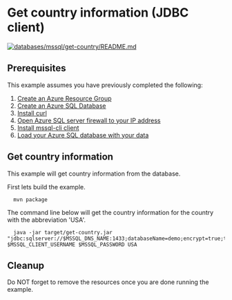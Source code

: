 
# Get country information (JDBC client)

[![databases/mssql/get-country/README.md](https://github.com/Azure-Samples/java-on-azure-examples/actions/workflows/databases_mssql_get-country_README_md.yml/badge.svg)](https://github.com/Azure-Samples/java-on-azure-examples/actions/workflows/databases_mssql_get-country_README_md.yml)

## Prerequisites

This example assumes you have previously completed the following:

1. [Create an Azure Resource Group](../../../general/group/create/README.md)
1. [Create an Azure SQL Database](../create/README.md)
1. [Install curl](https://curl.haxx.se/download.html)
1. [Open Azure SQL server firewall to your IP address](../open-firewall-to-your-ip/README.md)
1. [Install mssql-cli client](https://docs.microsoft.com/en-us/sql/tools/mssql-cli?view=sql-server-ver15)
1. [Load your Azure SQL database with your data](../load-your-mssql-database-with-data/README.md)

<!-- workflow.cron(0 2 * * 5) -->
<!-- workflow.include(../load-your-mssql-database-with-data/README.md) -->

## Get country information

This example will get country information from the database.

<!-- workflow.run()

cd databases/mssql/get-country

  -->

First lets build the example.

```shell
  mvn package
```

The command line below will get the country information for the country with
the abbreviation 'USA'.

```shell
  java -jar target/get-country.jar "jdbc:sqlserver://$MSSQL_DNS_NAME:1433;databaseName=demo;encrypt=true;trustServerCertificate=true" $MSSQL_CLIENT_USERNAME $MSSQL_PASSWORD USA
```

<!-- workflow.run()

cd ../../..

  -->

## Cleanup

Do NOT forget to remove the resources once you are done running the example.

<!-- workflow.directOnly()

  az group delete --name $RESOURCE_GROUP --yes || true

  -->
